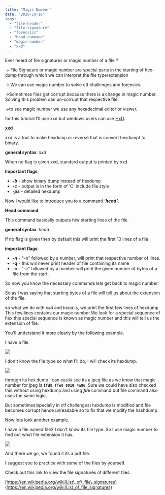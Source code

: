```yaml
---
title: "Magic Number"
date: "2020-10-16"
tags: 
  - "file-header"
  - "file-signature"
  - "forensics"
  - "head-command"
  - "magic-number"
  - "xxd"
---
```


Ever heard of file signatures or magic number of a file ?

\-> File Signature or magic number are special parts in the starting of hex-dump through which we can interpret the file type/extension

\-> We can use magic number to solve ctf challenges and forensics.

\->Sometimes files get corrupt because there is a change in magic number. Solving this problem can un-corrupt that respective file.

\->to see magic number we use any hexadecimal editor or viewer.

for this tutorial I'll use xxd but windows users can use [HxD](https://mh-nexus.de/en/hxd/).

**xxd**

xxd is a tool to make hexdump or reverse that is convert hexdumpt to binary.

**general syntax**: _xxd <flag> <filename>_

When no flag is given xxd, standard output is printed by xxd.

**Important flags**:

- **_\-b_** - show binary dump instead of hexdump
- **_\-c_** - output is in the form of 'C' include file style
- **_\-ps_** - detailed hexdump

Now I would like to introduce you to a command **_'head'_**.

**Head** **command**

This command basically outputs few starting lines of the file.

**general syntax**: _head <flag> <file>_

If no flag is given then by default this will print the first 10 lines of a file

**important flags**:

- **_\-n_** <num> - "-n" followed by a number, will print that respective number of lines.
- **\-q** - this will never print header of file containing its name
- **\-c** <num>- "-c" followed by a number will print the given number of bytes of a file from the start.

So now you know the necessary commands lets get back to magic number.

So as I was saying that starting bytes of a file will tell us about the extension of the file.

so what we do with _xxd_ and _head_ is, we print the first few lines of hexdump. This few lines contains our magic number.We look for a special sequence of hex this special sequence is known as magic number and this will tell us the extension of file.

You'll understand it more clearly by the following example.

I have a file.

![](https://hackolympus.files.wordpress.com/2020/11/image-3.png?w=495)

I don't know the file type so what I'll do, I will check its hexdump.

![](https://hackolympus.files.wordpress.com/2020/11/image-5.png?w=826)

through its hex dump I can easily see its a jpeg file as we know that magic number for jpeg is **`ffd8 ffe0 0010 4a96`**. Sure we could have also checked this without using hexdump and using _**file**_ command but file command also uses the same logic.

But sometimes(specially in ctf challenges) hexdump is modified and file becomes corrupt hence unreadable so to fix that we modify the hashdump.

Now lets look another example.

I have a file named file2 I don't know its file type. So I use magic number to find out what file extension it has.

![](https://hackolympus.files.wordpress.com/2020/11/image-7.png?w=818)

And there we go, we found it its a pdf file.

I suggest you to practice with some of the files by yourself.

Check out this link to view the file signatures of different files.

[https://en.wikipedia.org/wiki/List\_of\_file\_signatures](https://en.wikipedia.org/wiki/List_of_file_signatures)
